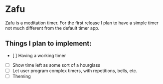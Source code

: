 # Zafu

Zafu is a meditation timer. For the first release I plan to have a simple timer not much different from the default timer app.

## Things I plan to implement:

- [ ] Having a working timer
- [ ] Show time left as some sort of a hourglass
- [ ] Let user program complex timers, with repetitions, bells, etc.
- [ ] Theming
